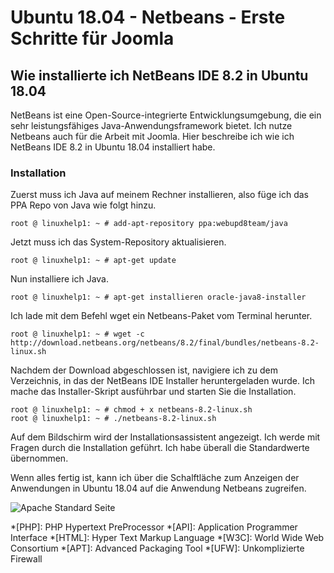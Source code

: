 # Ubuntu 18.04 - Netbeans - Erste Schritte für Joomla

## Wie installierte ich NetBeans IDE 8.2 in Ubuntu 18.04

NetBeans ist eine Open-Source-integrierte Entwicklungsumgebung, 
die ein sehr leistungsfähiges Java-Anwendungsframework bietet. 
Ich nutze Netbeans auch für die Arbeit mit Joomla. 
Hier beschreibe ich wie ich NetBeans IDE 8.2 in Ubuntu 18.04 installiert habe.

### Installation

Zuerst muss ich Java auf meinem Rechner installieren, 
also füge ich das PPA Repo von Java wie folgt hinzu.

```
root @ linuxhelp1: ~ # add-apt-repository ppa:webupd8team/java
```

Jetzt muss ich das System-Repository aktualisieren.

```
root @ linuxhelp1: ~ # apt-get update
```

Nun installiere ich Java.

```
root @ linuxhelp1: ~ # apt-get installieren oracle-java8-installer
```

Ich lade mit dem Befehl wget ein Netbeans-Paket vom Terminal herunter.

```
root @ linuxhelp1: ~ # wget -c http://download.netbeans.org/netbeans/8.2/final/bundles/netbeans-8.2-linux.sh
```

Nachdem der Download abgeschlossen ist, navigiere ich zu dem Verzeichnis, 
in das der NetBeans IDE Installer heruntergeladen wurde. Ich mache 
das Installer-Skript ausführbar und starten Sie die Installation.

```
root @ linuxhelp1: ~ # chmod + x netbeans-8.2-linux.sh
root @ linuxhelp1: ~ # ./netbeans-8.2-linux.sh
```

Auf dem Bildschirm wird der Installationsassistent angezeigt. Ich werde mit Fragen 
durch die Installation geführt. Ich habe überall die Standardwerte übernommen.


Wenn alles fertig ist, kann ich über die Schalftläche zum Anzeigen der Anwendungen in 
Ubuntu 18.04 auf die Anwendung Netbeans zugreifen.


![Apache Standard Seite](../../media/6_netbeans.png)


*[PHP]: PHP Hypertext PreProcessor
*[API]: Application Programmer Interface
*[HTML]: Hyper Text Markup Language
*[W3C]: World Wide Web Consortium
*[APT]: Advanced Packaging Tool
*[UFW]: Unkomplizierte Firewall

[^1]: https://de.wikipedia.org/w/index.php?title=Advanced_Packaging_Tool&oldid=180106874
[^2]: https://en.wikipedia.org/w/index.php?title=Uncomplicated_Firewall&oldid=862587330 und https://wiki.ubuntuusers.de/ufw/

[^3]: https://fontawesome.com
[^4]: https://github.com/gulp-community/gulp-concat
[^5]: https://github.com/dlmanning/gulp-sass
[^6]: https://github.com/terinjokes/gulp-uglify
[^7]: http://getbootstrap.com/docs/4.0/components/navbar/
[^8]: http://html-ipsum.com
[^9]: http://getbootstrap.com/docs/4.1/components/navbar/